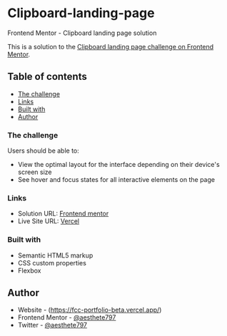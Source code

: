 # Clipboard-landing-page
Frontend Mentor - Clipboard landing page solution

This is a solution to the [Clipboard landing page challenge on Frontend Mentor](https://www.frontendmentor.io/challenges/clipboard-landing-page-5cc9bccd6c4c91111378ecb9).

## Table of contents

  - [The challenge](#the-challenge)
  - [Links](#links)
  - [Built with](#built-with)
- [Author](#author)



### The challenge

Users should be able to:

- View the optimal layout for the interface depending on their device's screen size
- See hover and focus states for all interactive elements on the page

### Links

- Solution URL: [Frontend mentor](https://www.frontendmentor.io/challenges/huddle-landing-page-with-a-single-introductory-section-B_2Wvxgi0/hub)
- Live Site URL: [Vercel](https://hubble-laanding-page.vercel.app/)

### Built with

- Semantic HTML5 markup
- CSS custom properties
- Flexbox

## Author

- Website - (https://fcc-portfolio-beta.vercel.app/)
- Frontend Mentor - [@aesthete797](https://www.frontendmentor.io/profile/aesthete797)
- Twitter - [@aesthete797](https://twitter.com/Aesthete797?t=muygWB05vQALbcxVjiDZKw&s=09)
